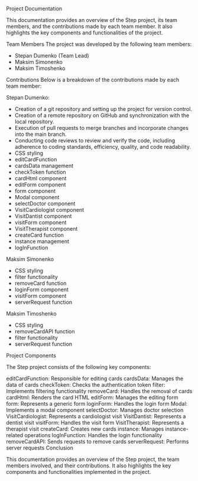 Project Documentation

This documentation provides an overview of the Step project, its team members, and the contributions made by each team member. It also highlights the key components and functionalities of the project.

Team Members
The project was developed by the following team members:

- Stepan Dumenko (Team Lead)
- Maksim Simonenko
- Maksim Timoshenko

Contributions
Below is a breakdown of the contributions made by each team member:

Stepan Dumenko:
- Creation of a git repository and setting up the project for version control.
- Creation of a remote repository on GitHub and synchronization with the local repository.
- Execution of pull requests to merge branches and incorporate changes into the main branch.
- Conducting code reviews to review and verify the code, including adherence to coding standards, efficiency, quality, and code readability.
- CSS styling
- editCardFunction
- cardsData management
- checkToken function
- cardHtml component
- editForm component
- form component
- Modal component
- selectDoctor component
- VisitCardiologist component
- VisitDantist component
- visitForm component
- VisitTherapist component
- createCard function
- instance management
- logInFunction

Maksim Simonenko
- CSS styling
- filter functionality
- removeCard function
- loginForm component
- visitForm component
- serverRequest function

Maksim Timoshenko
- CSS styling
- removeCardAPI function
- filter functionality
- serverRequest function

Project Components

The Step project consists of the following key components:

editCardFunction: Responsible for editing cards
cardsData: Manages the data of cards
checkToken: Checks the authentication token
filter: Implements filtering functionality
removeCard: Handles the removal of cards
cardHtml: Renders the card HTML
editForm: Manages the editing form
form: Represents a generic form
loginForm: Handles the login form
Modal: Implements a modal component
selectDoctor: Manages doctor selection
VisitCardiologist: Represents a cardiologist visit
VisitDantist: Represents a dentist visit
visitForm: Handles the visit form
VisitTherapist: Represents a therapist visit
createCard: Creates new cards
instance: Manages instance-related operations
logInFunction: Handles the login functionality
removeCardAPI: Sends requests to remove cards
serverRequest: Performs server requests
Conclusion

This documentation provides an overview of the Step project, the team members involved, and their contributions. It also highlights the key components and functionalities implemented in the project.